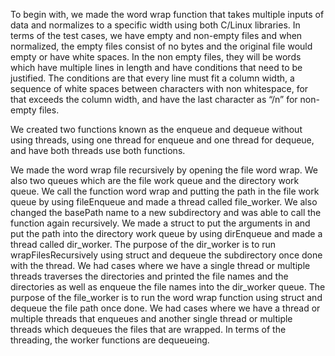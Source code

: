 To begin with, we made the word wrap function that takes multiple inputs of data and normalizes to a specific width using both C/Linux libraries. 
In terms of the test cases, we have empty and non-empty files and when normalized, the empty files consist of no bytes and the original file would empty or have white spaces. 
In the non empty files, they will be words which have multiple lines in length and have conditions that need to be justified. 
The conditions are that every line must fit a column width, a sequence of white spaces between characters with non whitespace, for that exceeds the column width, and have the last character as “/n” for non-empty files. 


We created two functions known as the enqueue and dequeue without using threads, using one thread for enqueue and one thread for dequeue, and have both threads use both functions. 

We made the word wrap file recursively by opening the file word wrap. We also two queues which are the file work queue and the directory work queue. 
We call the function word wrap and putting the path in the file work queue by using fileEnqueue and made a thread called file_worker. 
We also changed the basePath name to a new subdirectory and was able to call the function again recursively. 
We made a struct to put the arguments in and put the path into the directory work queue by using dirEnqueue and made a thread called dir_worker. 
The purpose of the dir_worker is to run wrapFilesRecursively using struct and dequeue the subdirectory once done with the thread. We had cases where we have a single thread or multiple threads traverses the directories and printed the file names and the directories as well as enqueue the file names into the dir_worker queue. 
The purpose of the file_worker is to run the word wrap function using struct and dequeue the file path once done. We had cases where we have a thread or multiple threads that enqueues and another single thread or multiple threads which dequeues the files that are wrapped. 
In terms of the threading, the worker functions are dequeueing.

